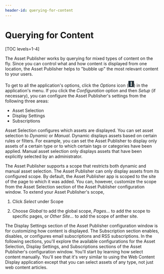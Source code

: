 ```yaml
---
header-id: querying-for-content
---
```


# Querying for Content

[TOC levels=1-4]

The Asset Publisher works by querying for mixed types of content on the fly.
Since you can control what and how content is displayed from one location, the
Asset Publisher helps to "bubble up" the most relevant content to your users.

To get to all the application's options, click the *Options* icon
(![Options](../../../../images/icon-options.png)) in the application's menu. If you
click the *Configuration* option and then *Setup* (if necessary), you can
configure the Asset Publisher's settings from the following three areas:

- Asset Selection
- Display Settings
- Subscriptions

Asset Selection configures which assets are displayed. You can set asset
selection to *Dynamic* or *Manual*. Dynamic displays assets based on certain
rules or filters. For example, you can set the Asset Publisher to display only
assets of a certain type or to which certain tags or categories have been
applied. Manual asset selection only displays assets that have been explicitly
selected by an administrator.

The Asset Publisher supports a scope that restricts both dynamic and manual
asset selection. The Asset Publisher can only display assets from its configured
scope. By default, the Asset Publisher app is scoped to the site of the page to
which it was added. You can, however, customize the scope from the Asset
Selection section of the Asset Publisher configuration window. To extend your
Asset Publisher's scope,

1.  Click *Select* under Scope

2.  Choose *Global* to add the global scope, *Pages...* to add the scope
    to specific pages, or *Other Site...* to add the scope of anther site.

The Display Settings section of the Asset Publisher configuration window is for
customizing how content is displayed. The Subscription section enables,
disables, or configures email subscriptions and RSS subscriptions. In the
following sections, you'll explore the available configurations for the Asset
Selection, Display Settings, and Subscriptions sections of the Asset Publisher's
configuration window. You'll start by learning how select content manually.
You'll see that it's very similar to using the Web Content Display application
except that you can select assets of any type, not just web content articles. 
